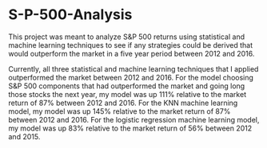 # S-P-500-Analysis

This project was meant to analyze S&P 500 returns using statistical and machine learning techniques to see if any strategies could be derived that would outperform the market in a five year period between 2012 and 2016. 

Currently, all three statistical and machine learning techniques that I applied outperformed the market between 2012 and 2016. For the model choosing S&P 500 components that had outperformed the market and going long those stocks the next year, my model was up 111% relative to the market return of 87% between 2012 and 2016. For the KNN machine learning model, my model was up 145% relative to the market return of 87% between 2012 and 2016. For the logistic regression machine learning model, my model was up 83% relative to the market return of 56% between 2012 and 2015. 
